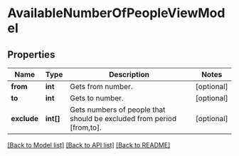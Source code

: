 # AvailableNumberOfPeopleViewModel

## Properties
Name | Type | Description | Notes
------------ | ------------- | ------------- | -------------
**from** | **int** | Gets from number. | [optional] 
**to** | **int** | Gets to number. | [optional] 
**exclude** | **int[]** | Gets numbers of people that should be excluded from period [from,to]. | [optional] 

[[Back to Model list]](../../README.md#documentation-for-models) [[Back to API list]](../../README.md#documentation-for-api-endpoints) [[Back to README]](../../README.md)

